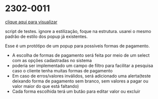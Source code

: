 # 2302-0011
[clique aqui para visualizar](https://ysh-rael.github.io/2302-0011/index.html)

script de testes. ignore a estilização, foque na estrutura. usarei o mesmo padrão de estilo dos popup já existentes.

Esse é um protótipo de um popup para possíveis formas de pagamento.

* A escolha de formas de pagamento será feita por meio de um select com as opções cadastradas no sistema
* poderia ser implementado um campo de filtro para facilitar a pesquisa caso o cliente tenha muitas formas de pagamento
* Em caso de erros/valores inválidos, será adicionado uma alerta(teste deixando forma de pagamento sem branco, sem valores a pagar ou valor maior do que está faltando)
* Cada forma escolhida terá um butão para editar valor ou excluir


